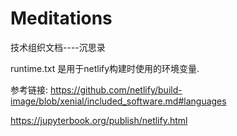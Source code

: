 # Meditations

技术组织文档----沉思录






runtime.txt 是用于netlify构建时使用的环境变量.

参考链接:
https://github.com/netlify/build-image/blob/xenial/included_software.md#languages

https://jupyterbook.org/publish/netlify.html